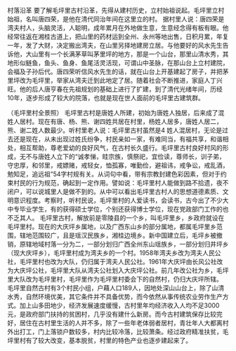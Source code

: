 村落沿革
要了解毛坪里古村沿革，先得从建村历史，立村始祖说起。毛坪里立村始祖，名叫唐四荣，是他在清代同治年间在这里立的村。
据村里人说：唐四荣是湾夫村人，头脑灵活，人聪明，成年累月在外地做生意，生意经念得有板有眼。他经常往返在湘桂古道上，把山里的药材运到全州、永州等地出售，日积月累，年复一年，发了大财，决定搬出湾夫，在山里另择地建房立居。与他要好的风水先生告诉他，大山里有一个长满茅草叫茅里坪的地方，那是一个山台，那里山清水秀，其地形似鲢鱼，鱼头、鱼身、鱼尾活灵活现，可谓山中圣脉，在那山台上立村建院，会福及子孙后代。唐四荣听信风水先生的话，就在山台上开基建起了房子，并把茅里坪改为毛坪里，举家从湾夫迁到此地定了居。随着社会不断推进，家庭人丁兴旺。他的后人唐亨春在先祖规划的基础上进行了扩建，到了清代光绪年间，历经10年，逐步形成了较大的院落，也就是现在世人面前的毛坪里古建筑群。

（毛坪里村全景照）
毛坪里古村是唐姓人所建，初始为唐姓人独居，后来成了混姓人居村。现在有唐、杨、熊、谢四姓共居在村里，杨姓人居多，唐姓人居二，熊、谢二姓人数最少。听村里老人说：毛坪里古村虽然是4 姓人混居村，无论是过去还是现在，从未出现过姓氏纷争，村民亲如一家，有难同当，有福共享，和谐相处，相互帮助，尊老爱幼的良好风气，在古村长久盛行。毛坪里古村良好村风的形成，无不与唐姓人立下的“诚孝悌，眭宗族，慎祭祀，宜俭读，尊师长，训子弟，守忠厚，和邻里，戒嫖赌，戒轻女，恤孤寡，唯勤俭，避祖讳，戒争讼，戒乱酒，勉知足，追远祖”54字村规有关。从词句中看，带有宗教封建色彩因素，但对于约束村民的行为规范，确起到一定作用。譬如说：毛坪里村人能做到路不拾遗，夜不闭户，可以说城里人是做不到的。从中可以看出毛坪里古村人的思想道德素质、文明意识程度。考察时，听村民说，毛坪里村的人爱读书，会读书，古今出了不少大中专毕业学生，有的获得硕士学位，个别还获得博士学位，现在党政部门工作的也不乏其人。
毛坪里古村，解放前是零陵县的一个乡，叫毛坪里乡，乡政府就设在毛坪里村。现在的大庆坪乡属地，以及广西东山乡的部分属地，都属毛坪里乡范围，辖地范围较广，且是瑶汉民族乡，湘桂边境乡。新中国建立后，毛坪乡被撤销，原辖地域村落一分为二，一部分划归广西全州东山瑶族乡，一部分划归井坪乡（现大庆坪乡），毛坪里村成为湾夫乡的一个村。1958年湾夫乡改为湾夫人民公社，毛坪里村也改为大队，仍归属于湾夫人民公社。1961年大庆坪由长风公社改为大庆坪公社，毛坪里大队从湾夫公社划入大庆坪公社。前几年改公社为乡，毛坪里大队改为毛坪里村，毛坪里作为毛坪里村委会下的自然村，仍归大庆坪所辖。
毛坪里自然古村有3个村民小组，户藉人口189人，因地处深山山台上，除了山清水秀，自然环境优美，其它条件并不具备优势，而今依然从事传统农业劳作生产方式。加上山多田地少，经济发展速度缓慢，古村里年均经济收入人均不足3000元，是政府部门扶持的贫困村，几乎没有建什么新房。而今古村建筑保存比较完好，居住在古村里生活的人并不多，除了一些年老体弱者居村，青壮年人大都离村外出打工，门上落锁户数较多，村内比较冷落，比较萧条。经过政府精准扶贫，毛坪里村有了较大改变，基本脱贫，村里的特色产业也逐步建起来了。
